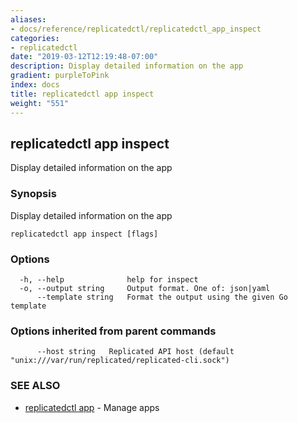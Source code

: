 ```yaml
---
aliases:
- docs/reference/replicatedctl/replicatedctl_app_inspect
categories:
- replicatedctl
date: "2019-03-12T12:19:48-07:00"
description: Display detailed information on the app
gradient: purpleToPink
index: docs
title: replicatedctl app inspect
weight: "551"
---
```


## replicatedctl app inspect

Display detailed information on the app

### Synopsis

Display detailed information on the app

```
replicatedctl app inspect [flags]
```

### Options

```
  -h, --help              help for inspect
  -o, --output string     Output format. One of: json|yaml
      --template string   Format the output using the given Go template
```

### Options inherited from parent commands

```
      --host string   Replicated API host (default "unix:///var/run/replicated/replicated-cli.sock")
```

### SEE ALSO

* [replicatedctl app](/api/replicatedctl/replicatedctl_app/)	 - Manage apps

